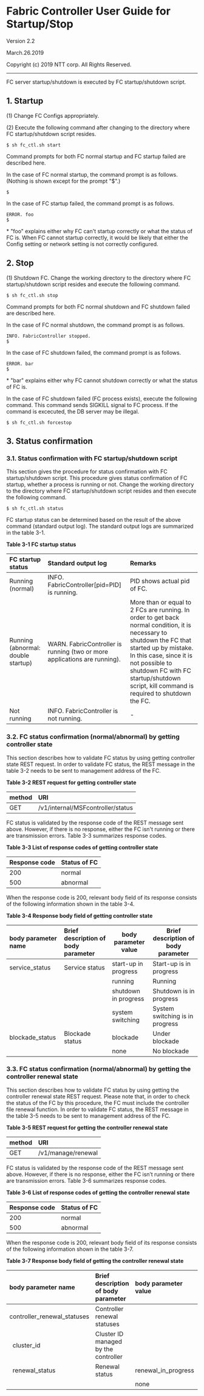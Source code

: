 # Fabric Controller User Guide for Startup/Stop
Version 2.2

March.26.2019

Copyright (c) 2019 NTT corp. All Rights Reserved.

---

FC server startup/shutdown is executed by FC startup/shutdown script.

## 1. Startup
(1) Change FC Configs appropriately.

(2) Execute the following command after changing to the directory where
    FC startup/shutdown script resides.

~~~console
$ sh fc_ctl.sh start
~~~

Command prompts for both FC normal startup and FC startup failed are
described here.

In the case of FC normal startup, the command prompt is as follows.
(Nothing is shown except for the prompt "$".)

~~~console
$
~~~

In the case of FC startup failed, the command prompt is as follows.

~~~console
ERROR. foo
$
~~~

\* "foo" explains either why FC can't startup correctly or what the
status of FC is.
When FC cannot startup correctly, it would be likely that either the
Config setting or network setting is not correctly configured.

## 2. Stop
(1) Shutdown FC.
    Change the working directory to the directory where FC startup/shutdown
    script resides and execute the following command.

~~~console
$ sh fc_ctl.sh stop
~~~

Command prompts for both FC normal shutdown and FC shutdown failed are
described here.

In the case of FC normal shutdown, the command prompt is as follows.

~~~console
INFO. FabricController stopped.
$
~~~

In the case of FC shutdown failed, the command prompt is as follows.

~~~console
ERROR. bar
$
~~~

\* "bar" explains either why FC cannot shutdown correctly or what the
status of FC is.

In the case of FC shutdown failed (FC process exists), execute the following command. This command sends SIGKILL signal to FC process. If the command is excecuted, the DB server may be illegal.
~~~console
$ sh fc_ctl.sh forcestop
~~~

## 3. Status confirmation
### 3.1. Status confirmation with FC startup/shutdown script

This section gives the procedure for status confirmation with FC
startup/shutdown script.
This procedure gives status confirmation of FC startup, whether a
process is running or not.
Change the working directory to the directory where FC startup/shutdown
script resides and then execute the following command.

~~~console
$ sh fc_ctl.sh status
~~~

FC startup status can be determined based on the result of the above
command (standard output log). The standard output logs are summarized
in the table 3-1.

**Table 3-1 FC startup status**

|FC startup status |Standard output log|Remarks|
|:-----------------|:------------------|:------|
|Running (normal)  |INFO. FabricController\[pid=PID\] is running.|PID shows actual pid of FC.|
|Running (abnormal: double startup)|WARN. FabricController is running (two or more applications are running).|More than or equal to 2 FCs are running. In order to get back normal condition, it is necessary to shutdown the FC that started up by mistake. In this case, since it is not possible to shutdown FC with FC startup/shutdown script, kill command is required to shutdown the FC.|
|Not running       |INFO. FabricController is not running.|-|

### 3.2. FC status confirmation (normal/abnormal) by getting controller state

This section describes how to validate FC status by using getting controller state REST request.
In order to validate FC status, the REST message in the table 3-2 needs to
be sent to management address of the FC.

**Table 3-2 REST request for getting controller state**

|method|URI                     |
|:-----|:-----------------------|
|GET   |/v1/internal/MSFcontroller/status|

FC status is validated by the response code of the REST message sent
above. However, if there is no response, either the FC isn't running or 
there are transmission errors.
Table 3-3 summarizes response codes.

**Table 3-3 List of response codes of getting controller state**

|Response code|Status of FC|
|:------------|:-----------|
|200          |normal      |
|500          |abnormal    |

When the response code is 200, relevant body field of its response
consists of the following information shown in the table 3-4.

**Table 3-4 Response body field of getting controller state**

|body parameter name|Brief description of body parameter|body parameter value| Brief description of body parameter|
|:------------------|:----------------------------------|--------------------|------------------------------------|
|service\_status    |Service status                     |start-up in progress|Start-up is in progress             |
|                   |                                   |running             |Running                             |
|                   |                                   |shutdown in progress|Shutdown is in progress             |
|                   |                                   |system switching    |System switching is in progress     |
|blockade\_status   |Blockade status        |blockade            |Under blockade                      |
|                   |                                   |none                |No blockade                         |

### 3.3. FC status confirmation (normal/abnormal) by getting the controller renewal state

This section describes how to validate FC status by using getting the controller renewal state REST request.
Please note that, in order to check the status of the FC by this procedure, the FC must include the controller file renewal function.
In order to validate FC status, the REST message in the table 3-5 needs to be sent to management address of the FC.

**Table 3-5 REST request for getting the controller renewal state**

|method|URI                     |
|:-----|:-----------------------|
|GET   |/v1/manage/renewal|

FC status is validated by the response code of the REST message sent
above. However, if there is no response, either the FC isn’t running or 
there are transmission errors.
Table 3-6 summarizes response codes.

**Table 3-6 List of response codes of getting the controller renewal state**

|Response code|Status of FC|
|:------------|:-----------|
|200          |normal      |
|500          |abnormal    |

When the response code is 200, relevant body field of its response
consists of the following information shown in the table 3-7.

**Table 3-7 Response body field of getting the controller renewal state**

|body parameter name|Brief description of body parameter|body parameter value| Brief description of body parameter|
|:----------|:---------------|:-------------|:----------------|
|controller\_renewal\_statuses|Controller renewal statuses|||
|&nbsp;&nbsp;cluster\_id      |Cluster ID managed by the controller|||
|&nbsp;&nbsp;renewal\_status  |Renewal status|renewal_in_progress|renewal in progress|
|                             |              |none               |no renewal|


